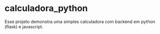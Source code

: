 # calculadora_python

Esse projeto demonstra uma simples calculadora com backend em python (flask) e javascript.
